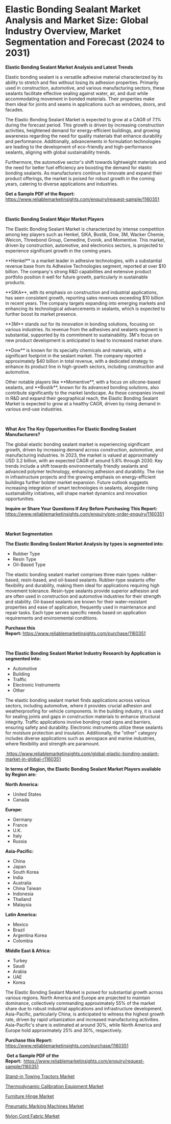 <p><h1>Elastic Bonding Sealant Market Analysis and Market Size: Global Industry Overview, Market Segmentation and Forecast (2024 to 2031)</h1></p><p><strong>Elastic Bonding Sealant Market Analysis and Latest Trends</strong></p>
<p><p>Elastic bonding sealant is a versatile adhesive material characterized by its ability to stretch and flex without losing its adhesion properties. Primarily used in construction, automotive, and various manufacturing sectors, these sealants facilitate effective sealing against water, air, and dust while accommodating movement in bonded materials. Their properties make them ideal for joints and seams in applications such as windows, doors, and facades.</p><p>The Elastic Bonding Sealant Market is expected to grow at a CAGR of 7.1% during the forecast period. This growth is driven by increasing construction activities, heightened demand for energy-efficient buildings, and growing awareness regarding the need for quality materials that enhance durability and performance. Additionally, advancements in formulation technologies are leading to the development of eco-friendly and high-performance sealants, aligning with global sustainability trends. </p><p>Furthermore, the automotive sector's shift towards lightweight materials and the need for better fuel efficiency are boosting the demand for elastic bonding sealants. As manufacturers continue to innovate and expand their product offerings, the market is poised for robust growth in the coming years, catering to diverse applications and industries.</p></p>
<p><strong>Get a Sample PDF of the Report:&nbsp;</strong> <a href="https://www.reliablemarketinsights.com/enquiry/request-sample/1160351?utm_campaign=1282&utm_medium=2&utm_source=Github&utm_content=ia&utm_term=02102024&utm_id=elastic-bonding-sealant">https://www.reliablemarketinsights.com/enquiry/request-sample/1160351</a></p>
<p>&nbsp;</p>
<p><strong>Elastic Bonding Sealant Major Market Players</strong></p>
<p><p>The Elastic Bonding Sealant Market is characterized by intense competition among key players such as Henkel, SIKA, Bostik, Dow, 3M, Wacker Chemie, Weicon, Threebond Group, Cemedine, Evonik, and Momentive. This market, driven by construction, automotive, and electronics sectors, is projected to experience significant growth in the coming years.</p><p>**Henkel** is a market leader in adhesive technologies, with a substantial revenue base from its Adhesive Technologies segment, reported at over $10 billion. The company's strong R&D capabilities and extensive product portfolio position it well for future growth, particularly in sustainable products.</p><p>**SIKA**, with its emphasis on construction and industrial applications, has seen consistent growth, reporting sales revenues exceeding $10 billion in recent years. The company targets expanding into emerging markets and enhancing its technological advancements in sealants, which is expected to further boost its market presence.</p><p>**3M** stands out for its innovation in bonding solutions, focusing on various industries. Its revenue from the adhesives and sealants segment is substantial, supported by its commitment to sustainability. 3M's focus on new product development is anticipated to lead to increased market share.</p><p>**Dow** is known for its specialty chemicals and materials, with a significant footprint in the sealant market. The company reported approximately $40 billion in total revenue, with a dedicated strategy to enhance its product line in high-growth sectors, including construction and automotive.</p><p>Other notable players like **Momentive**, with a focus on silicone-based sealants, and **Bostik**, known for its advanced bonding solutions, also contribute significantly to the market landscape. As these companies invest in R&D and expand their geographical reach, the Elastic Bonding Sealant Market is expected to grow at a healthy CAGR, driven by rising demand in various end-use industries.</p></p>
<p>&nbsp;</p>
<p><strong>What Are The Key Opportunities For Elastic Bonding Sealant Manufacturers?</strong></p>
<p><p>The global elastic bonding sealant market is experiencing significant growth, driven by increasing demand across construction, automotive, and manufacturing industries. In 2023, the market is valued at approximately USD 3.2 billion, with an expected CAGR of around 5.8% through 2030. Key trends include a shift towards environmentally friendly sealants and advanced polymer technology, enhancing adhesion and durability. The rise in infrastructure projects and the growing emphasis on energy-efficient buildings further bolster market expansion. Future outlook suggests increasing integration of smart technologies in sealants, alongside rising sustainability initiatives, will shape market dynamics and innovation opportunities.</p></p>
<p><strong>Inquire or Share Your Questions If Any Before Purchasing This Report:</strong> <a href="https://www.reliablemarketinsights.com/enquiry/pre-order-enquiry/1160351?utm_campaign=1282&utm_medium=2&utm_source=Github&utm_content=ia&utm_term=02102024&utm_id=elastic-bonding-sealant">https://www.reliablemarketinsights.com/enquiry/pre-order-enquiry/1160351</a></p>
<p>&nbsp;</p>
<p><strong>Market Segmentation</strong></p>
<p><strong>The Elastic Bonding Sealant Market Analysis by types is segmented into:</strong></p>
<p><ul><li>Rubber Type</li><li>Resin Type</li><li>Oil-Based Type</li></ul></p>
<p><p>The elastic bonding sealant market comprises three main types: rubber-based, resin-based, and oil-based sealants. Rubber-type sealants offer flexibility and durability, making them ideal for applications requiring high movement tolerance. Resin-type sealants provide superior adhesion and are often used in construction and automotive industries for their strength and stability. Oil-based sealants are known for their water-resistant properties and ease of application, frequently used in maintenance and repair tasks. Each type serves specific needs based on application requirements and environmental conditions.</p></p>
<p><strong>Purchase this Report:&nbsp;</strong><a href="https://www.reliablemarketinsights.com/purchase/1160351?utm_campaign=1282&utm_medium=2&utm_source=Github&utm_content=ia&utm_term=02102024&utm_id=elastic-bonding-sealant">https://www.reliablemarketinsights.com/purchase/1160351</a></p>
<p>&nbsp;</p>
<p><strong>The Elastic Bonding Sealant Market Industry Research by Application is segmented into:</strong></p>
<p><ul><li>Automotive</li><li>Building</li><li>Traffic</li><li>Electronic Instruments</li><li>Other</li></ul></p>
<p><p>The elastic bonding sealant market finds applications across various sectors, including automotive, where it provides crucial adhesion and weatherproofing for vehicle components. In the building industry, it is used for sealing joints and gaps in construction materials to enhance structural integrity. Traffic applications involve bonding road signs and barriers, ensuring safety and durability. Electronic instruments utilize these sealants for moisture protection and insulation. Additionally, the "other" category includes diverse applications such as aerospace and marine industries, where flexibility and strength are paramount.</p></p>
<p><a href="https://www.reliablemarketinsights.com/global-elastic-bonding-sealant-market-in-global-r1160351?utm_campaign=1282&utm_medium=2&utm_source=Github&utm_content=ia&utm_term=02102024&utm_id=elastic-bonding-sealant">&nbsp;https://www.reliablemarketinsights.com/global-elastic-bonding-sealant-market-in-global-r1160351</a></p>
<p><strong>In terms of Region, the Elastic Bonding Sealant Market Players available by Region are:</strong></p>
<p>
    <p> <strong> North America: </strong>
        <ul>
            <li>United States</li>
            <li>Canada</li>
        </ul>
        </p> 
    <p> <strong> Europe: </strong>
        <ul>
            <li>Germany</li>
            <li>France</li>
            <li>U.K.</li>
            <li>Italy</li>
            <li>Russia</li>
        </ul>
        </p> 
    <p> <strong> Asia-Pacific: </strong>
        <ul>
            <li>China</li>
            <li>Japan</li>
            <li>South Korea</li>
            <li>India</li>
            <li>Australia</li>
            <li>China Taiwan</li>
            <li>Indonesia</li>
            <li>Thailand</li>
            <li>Malaysia</li>
        </ul>
        </p> 
    <p> <strong> Latin America: </strong>
        <ul>
            <li>Mexico</li>
            <li>Brazil</li>
            <li>Argentina Korea</li>
            <li>Colombia</li>
        </ul>
        </p> 
    <p> <strong> Middle East & Africa: </strong>
        <ul>
            <li>Turkey</li>
            <li>Saudi</li>
            <li>Arabia</li>
            <li>UAE</li>
            <li>Korea</li>
        </ul>
    </p>
    </p>
<p><p>The Elastic Bonding Sealant Market is poised for substantial growth across various regions. North America and Europe are projected to maintain dominance, collectively commanding approximately 55% of the market share due to robust industrial applications and infrastructure development. Asia-Pacific, particularly China, is anticipated to witness the highest growth rate, driven by rapid urbanization and increased manufacturing activities. Asia-Pacific's share is estimated at around 30%, while North America and Europe hold approximately 25% and 30%, respectively.</p></p>
<p><strong>Purchase this Report: </strong><a href="https://www.reliablemarketinsights.com/purchase/1160351?utm_campaign=1282&utm_medium=2&utm_source=Github&utm_content=ia&utm_term=02102024&utm_id=elastic-bonding-sealant">https://www.reliablemarketinsights.com/purchase/1160351</a></p>
<p>&nbsp;<strong>Get a Sample PDF of the Report:&nbsp;&nbsp;</strong><a href="https://www.reliablemarketinsights.com/enquiry/request-sample/1160351?utm_campaign=1282&utm_medium=2&utm_source=Github&utm_content=ia&utm_term=02102024&utm_id=elastic-bonding-sealant">https://www.reliablemarketinsights.com/enquiry/request-sample/1160351</a></p>
<p><strong></strong></p>
<p><p><a href="https://issuu.com/reportprime-2/docs/stand-in-towing-tractors-market-siz_aec54a5eda51ec?utm_campaign=1282&utm_medium=2&utm_source=Github&utm_content=ia&utm_term=02102024&utm_id=elastic-bonding-sealant">Stand-in Towing Tractors Market</a></p><p><a href="https://issuu.com/reportprime-2/docs/thermodynamic-calibration-equipment_51780f045bd7e4?utm_campaign=1282&utm_medium=2&utm_source=Github&utm_content=ia&utm_term=02102024&utm_id=elastic-bonding-sealant">Thermodynamic Calibration Equipment Market</a></p><p><a href="https://www.linkedin.com/pulse/furniture-hinge-market-trends-focusing-insight-forecast-yep6e?utm_campaign=1282&utm_medium=2&utm_source=Github&utm_content=ia&utm_term=02102024&utm_id=elastic-bonding-sealant">Furniture Hinge Market</a></p><p><a href="https://github.com/guneycigdem35/Market-Research-Report-List-5/blob/main/pneumatic-marking-machines-market.md?utm_campaign=1282&utm_medium=2&utm_source=Github&utm_content=ia&utm_term=02102024&utm_id=elastic-bonding-sealant">Pneumatic Marking Machines Market</a></p><p><a href="https://www.linkedin.com/pulse/emerging-market-trends-regional-analysis-nylon-cord-fabric-7ozoe?trackingId=rn53MYuIQN6CyE7l8U6oYg%3D%3D&utm_campaign=1282&utm_medium=2&utm_source=Github&utm_content=ia&utm_term=02102024&utm_id=elastic-bonding-sealant">Nylon Cord Fabric Market</a></p></p>